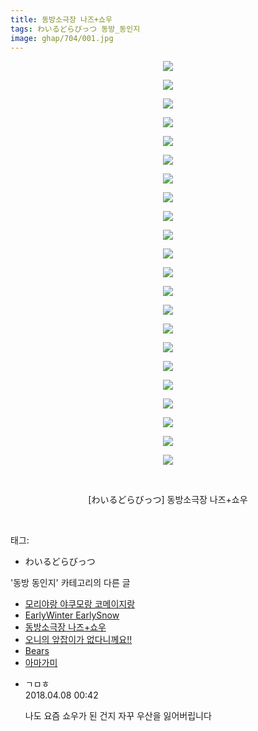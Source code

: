 ```yaml
---
title: 동방소극장 나즈+쇼우
tags: わいるどらびっつ 동방_동인지
image: ghap/704/001.jpg
---
```

<div class="article">
<p style="text-align: center; clear: none; float: none;"><img src="{{ site.nasurl }}/ghap/704/001.jpg"/></p>
<p style="text-align: center; clear: none; float: none;"><img src="{{ site.nasurl }}/ghap/704/002.jpg"/></p>
<p style="text-align: center; clear: none; float: none;"><img src="{{ site.nasurl }}/ghap/704/003.jpg"/></p>
<p style="text-align: center; clear: none; float: none;"><img src="{{ site.nasurl }}/ghap/704/004.jpg"/></p>
<p style="text-align: center; clear: none; float: none;"><img src="{{ site.nasurl }}/ghap/704/005.jpg"/></p>
<p style="text-align: center; clear: none; float: none;"><img src="{{ site.nasurl }}/ghap/704/006.jpg"/></p>
<p style="text-align: center; clear: none; float: none;"><img src="{{ site.nasurl }}/ghap/704/007.jpg"/></p>
<p style="text-align: center; clear: none; float: none;"><img src="{{ site.nasurl }}/ghap/704/008.jpg"/></p>
<p style="text-align: center; clear: none; float: none;"><img src="{{ site.nasurl }}/ghap/704/009.jpg"/></p>
<p style="text-align: center; clear: none; float: none;"><img src="{{ site.nasurl }}/ghap/704/010.jpg"/></p>
<p style="text-align: center; clear: none; float: none;"><img src="{{ site.nasurl }}/ghap/704/011.jpg"/></p>
<p style="text-align: center; clear: none; float: none;"><img src="{{ site.nasurl }}/ghap/704/012.jpg"/></p>
<p style="text-align: center; clear: none; float: none;"><img src="{{ site.nasurl }}/ghap/704/013.jpg"/></p>
<p style="text-align: center; clear: none; float: none;"><img src="{{ site.nasurl }}/ghap/704/014.jpg"/></p>
<p style="text-align: center; clear: none; float: none;"><img src="{{ site.nasurl }}/ghap/704/015.jpg"/></p>
<p style="text-align: center; clear: none; float: none;"><img src="{{ site.nasurl }}/ghap/704/016.jpg"/></p>
<p style="text-align: center; clear: none; float: none;"><img src="{{ site.nasurl }}/ghap/704/017.jpg"/></p>
<p style="text-align: center; clear: none; float: none;"><img src="{{ site.nasurl }}/ghap/704/018.jpg"/></p>
<p style="text-align: center; clear: none; float: none;"><img src="{{ site.nasurl }}/ghap/704/019.jpg"/></p>
<p style="text-align: center; clear: none; float: none;"><img src="{{ site.nasurl }}/ghap/704/020.jpg"/></p>
<p style="text-align: center; clear: none; float: none;"><img src="{{ site.nasurl }}/ghap/704/021.jpg"/></p>
<p style="text-align: center; clear: none; float: none;"><img src="{{ site.nasurl }}/ghap/704/022.jpg"/></p>
<p style="text-align: center; clear: none; float: none;"><br/></p>
<p style="text-align: center; clear: none; float: none;">[わいるどらびっつ] 동방소극장 나즈+쇼우</p>
<p><br/></p>
</div><div class="tagTrail">
<p>태그: </p>
<ul>
<li>わいるどらびっつ</li>
</ul>
</div><div class="another">
<p>'동방 동인지' 카테고리의 다른 글</p>
<ul>
<li><a href="/2016-07-06-ghap_707">모리야랑 야쿠모랑 코메이지랑</a></li>
<li><a href="/2016-07-06-ghap_706">EarlyWinter EarlySnow</a></li>
<li><a href="/2016-07-06-ghap_704">동방소극장 나즈+쇼우</a></li>
<li><a href="/2016-07-06-ghap_703">오니의 앞잡이가 없다니께요!!</a></li>
<li><a href="/2016-07-06-ghap_702">Bears</a></li>
<li><a href="/2016-07-06-ghap_701">아마가미</a></li>
</ul>
</div><div class="cb_module cb_fluid">
<div class="cb_wrt cb_profile">
<div class="comment">
<ul>
<li class="cb_thumb_off" id="comment15235144">
<div class="cb_comment_area">
<div class="cb_info_area">
<div class="cb_section">
<span class="cb_nick_name">ㄱㅁㅎ</span>
</div>
<div class="cb_section">
<span class="cb_date">2018.04.08 00:42 </span>
</div>
</div>
<div class="cb_dsc_comment">
<p class="cb_dsc">
											나도 요즘 쇼우가 된 건지 자꾸 우산을 잃어버립니다
										</p>
</div>
</div></li>
</ul>
</div>
</div><!-- commentList close -->
</div>